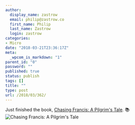 ```yaml
---
author:
  display_name: zastrow
  email: philip@zastrow.co
  first_name: Philip
  last_name: Zastrow
  login: zastrow
categories:
- Micro
date: "2018-03-21T23:36:17Z"
meta:
  _wpcom_is_markdown: "1"
parent_id: "0"
password: ""
published: true
status: publish
tags: []
title: ""
type: post
url: /2018/03/362/
---
```

<p>Just finished the book, <a href="https://www.goodreads.com/review/show/2073684488?utm_medium=api&amp;utm_source=rss">Chasing Francis: A Pilgrim's Tale</a>. 📚 <img src="/assets/2018/03/20088505.jpg" alt="Chasing Francis: A Pilgrim's Tale" /></p>
